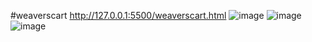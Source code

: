 #weaverscart
http://127.0.0.1:5500/weaverscart.html
![image](https://github.com/user-attachments/assets/8d44ed33-c81d-4c78-b765-078fd4d278ce)
![image](https://github.com/user-attachments/assets/95ab1113-d0f3-438a-aaac-d11870a1b788)
![image](https://github.com/user-attachments/assets/5c48803c-1c25-4ca2-a937-504ee2eaca8f)



